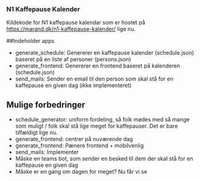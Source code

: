 ### N1 Kaffepause Kalender

Kildekode for N1 kaffepause kalendar som er hostet på https://marand.dk/n1-kaffepause-kalender/ lige nu.

##Indeholder apps

- generate_schedule: Genererer en kaffepause kalender (schedule.json) baseret på en liste af personer (persons.json)
- generate_frontend: Genererer en frontend baseret på kalenderen (schedule.json)
- send_mails: Sender en email til den person som skal stå for en kaffepause en given dag (ikke implementeret)

## Mulige forbedringer

- schedule_generator: uniform fordeling, så folk mødes med så mange som muligt / folk skal stå lige meget for kaffepauser. Det er bare tilfældigt lige nu.
- generate_frontend: centrer på nuværende dag
- generate_frontend: Pænere frontend + mobilvenlig
- send_mails: Implementer
- Måske en teams bot, som sender en besked til dem der skal stå for en kaffepause en given dag
- Måske er en gang om dagen for meget? Nu får vi se

